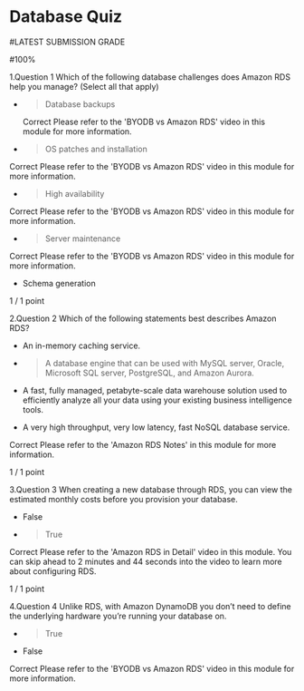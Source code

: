 # Database Quiz

#LATEST SUBMISSION GRADE

#100%


1.Question 1
Which of the following database challenges does Amazon RDS help you manage? (Select all that apply)


- > Database backups

  Correct
Please refer to the 'BYODB vs Amazon RDS' video in this module for more information.


- > OS patches and installation

Correct
Please refer to the 'BYODB vs Amazon RDS' video in this module for more information.


- > High availability

Correct
Please refer to the 'BYODB vs Amazon RDS' video in this module for more information.


- >  Server maintenance

Correct
Please refer to the 'BYODB vs Amazon RDS' video in this module for more information.


- Schema generation

1 / 1 point



2.Question 2
Which of the following statements best describes Amazon RDS?


- An in-memory caching service.


- > A database engine that can be used with MySQL server, Oracle, Microsoft SQL server, PostgreSQL, and Amazon Aurora.


- A fast, fully managed, petabyte-scale data warehouse solution used to efficiently analyze all your data using your existing business intelligence tools.


- A very high throughput, very low latency, fast NoSQL database service.

Correct
Please refer to the 'Amazon RDS Notes' in this module for more information.

1 / 1 point



3.Question 3
When creating a new database through RDS, you can view the estimated monthly costs before you provision your database.


- False


- > True

Correct
Please refer to the 'Amazon RDS in Detail' video in this module. You can skip ahead to 2 minutes and 44 seconds into the video to learn more about configuring RDS.

1 / 1 point




4.Question 4
Unlike RDS, with Amazon DynamoDB you don’t need to define the underlying hardware you’re running your database on.


- >True


- False

Correct
Please refer to the 'BYODB vs Amazon RDS' video in this module for more information.
